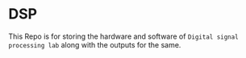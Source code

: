 # DSP

This Repo is for storing the hardware and software of `Digital signal processing lab`
along with the outputs for the same.
